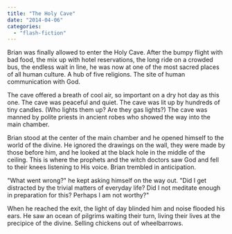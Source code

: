 ```yaml
---
title: "The Holy Cave"
date: "2014-04-06"
categories: 
  - "flash-fiction"
---
```


Brian was finally allowed to enter the Holy Cave. After the bumpy flight with bad food, the mix up with hotel reservations, the long ride on a crowded bus, the endless wait in line, he was now at one of the most sacred places of all human culture. A hub of five religions. The site of human communication with God.

The cave offered a breath of cool air, so important on a dry hot day as this one. The cave was peaceful and quiet. The cave was lit up by hundreds of tiny candles. (Who lights them up? Are they gas lights?) The cave was manned by polite priests in ancient robes who showed the way into the main chamber.

Brian stood at the center of the main chamber and he opened himself to the world of the divine. He ignored the drawings on the wall, they were made by those before him, and he looked at the black hole in the middle of the ceiling. This is where the prophets and the witch doctors saw God and fell to their knees listening to His voice. Brian trembled in anticipation.

"What went wrong?" he kept asking himself on the way out. "Did I get distracted by the trivial matters of everyday life? Did I not meditate enough in preparation for this? Perhaps I am not worthy?"

When he reached the exit, the light of day blinded him and noise flooded his ears. He saw an ocean of pilgrims waiting their turn, living their lives at the precipice of the divine. Selling chickens out of wheelbarrows.
